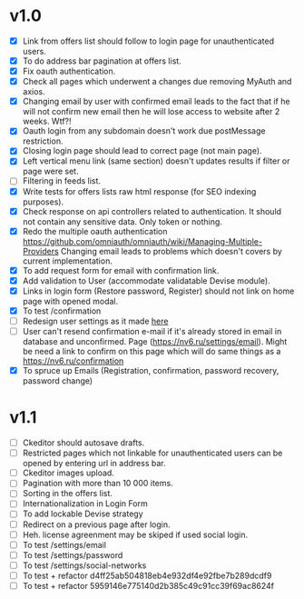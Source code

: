 # v1.0

* [x] Link from offers list should follow to login page for unauthenticated users.
* [x] To do address bar pagination at offers list.
* [x] Fix oauth authentication.
* [x] Check all pages which underwent a changes due removing MyAuth and axios.
* [x] Changing email by user with confirmed email leads to the fact that if he will not confirm new email then he will lose access to website after 2 weeks. Wtf?!
* [x] Oauth login from any subdomain doesn't work due postMessage restriction.
* [x] Closing login page should lead to correct page (not main page).
* [x] Left vertical menu link (same section) doesn't updates results if filter or page were set.
* [ ] Filtering in feeds list.
* [x] Write tests for offers lists raw html response (for SEO indexing purposes).
* [x] Check response on api controllers related to authentication. It should not contain any sensitive data. Only token or nothing.
* [x] Redo the multiple oauth authentication https://github.com/omniauth/omniauth/wiki/Managing-Multiple-Providers Changing email leads to problems which doesn't covers by current implementation.
* [x] To add request form for email with confirmation link.
* [x] Add validation to User (accommodate validatable Devise module).
* [x] Links in login form (Restore password, Register) should not link on home page with opened modal.
* [x] To test /confirmation
* [ ] Redesign user settings as it made [here](https://preview.pro.ant.design/account/settings/base)
* [ ] User can't resend confirmation e-mail if it's already stored in email in database and unconfirmed. Page (https://nv6.ru/settings/email). Might be need a link to confirm on this page which will do same things as a https://nv6.ru/confirmation
* [x] To spruce up Emails (Registration, confirmation, password recovery, password change)

# v1.1

* [ ] Ckeditor should autosave drafts.
* [ ] Restricted pages which not linkable for unauthenticated users can be opened by entering url in address bar.
* [ ] Ckeditor images upload.
* [ ] Pagination with more than 10 000 items.
* [ ] Sorting in the offers list.
* [ ] Internationalization in Login Form
* [ ] To add lockable Devise strategy
* [ ] Redirect on a previous page after login.
* [ ] Heh. license agreenment may be skiped if used social login.
* [ ] To test /settings/email
* [ ] To test /settings/password
* [ ] To test /settings/social-networks
* [ ] To test + refactor d4ff25ab504818eb4e932df4e92fbe7b289dcdf9
* [ ] To test + refactor 5959146e775140d2b385c49c91cc39f69ac8624f